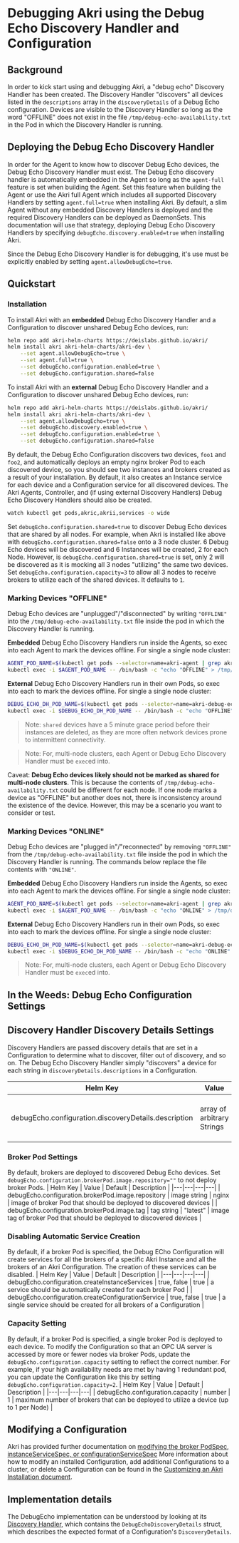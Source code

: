 # Debugging Akri using the Debug Echo Discovery Handler and Configuration
## Background
In order to kick start using and debugging Akri, a "debug echo" Discovery Handler has been created. The Discovery
Handler "discovers" all devices listed in the `descriptions` array in the `discoveryDetails` of a Debug Echo
configuration. Devices are visible to the Discovery Handler so long as the word "OFFLINE" does not exist in the file
`/tmp/debug-echo-availability.txt` in the Pod in which the Discovery Handler is running.

## Deploying the Debug Echo Discovery Handler
In order for the Agent to know how to discover Debug Echo devices, the Debug Echo Discovery Handler must exist. The
Debug Echo discovery handler is automatically embedded in the Agent so long as the `agent-full` feature is set when
building the Agent. Set this feature when building the Agent or use the Akri full Agent which includes all supported
Discovery Handlers by setting `agent.full=true` when installing Akri. By default, a slim Agent without any embedded
Discovery Handlers is deployed and the required Discovery Handlers can be deployed as DaemonSets. This documentation
will use that strategy, deploying Debug Echo Discovery Handlers by specifying `debugEcho.discovery.enabled=true` when
installing Akri.

Since the Debug Echo Discovery Handler is for debugging, it's use must be explicitly enabled by setting
`agent.allowDebugEcho=true`.

## Quickstart
### Installation
To install Akri with an **embedded** Debug Echo Discovery Handler and a Configuration to discover unshared Debug Echo
devices, run:
```bash
helm repo add akri-helm-charts https://deislabs.github.io/akri/
helm install akri akri-helm-charts/akri-dev \
    --set agent.allowDebugEcho=true \
    --set agent.full=true \
    --set debugEcho.configuration.enabled=true \
    --set debugEcho.configuration.shared=false
```

To install Akri with an **external** Debug Echo Discovery Handler and a Configuration to discover unshared Debug Echo
devices, run:
```bash
helm repo add akri-helm-charts https://deislabs.github.io/akri/
helm install akri akri-helm-charts/akri-dev \
    --set agent.allowDebugEcho=true \
    --set debugEcho.discovery.enabled=true \
    --set debugEcho.configuration.enabled=true \
    --set debugEcho.configuration.shared=false
```

By default, the Debug Echo Configuration discovers two devices, `foo1` and `foo2`, and automatically deploys an empty
nginx broker Pod to each discovered device, so you should see two instances and brokers created as a result of your
installation. By default, it also creates an Instance service for each device and a Configuration service for all
discovered devices. The Akri Agents, Controller, and (if using external Discovery Handlers) Debug Echo Discovery
Handlers should also be created.

```sh
watch kubectl get pods,akric,akrii,services -o wide
```

Set `debugEcho.configuration.shared=true` to discover Debug Echo devices that are shared by all nodes. For example, when
Akri is installed like above with `debugEcho.configuration.shared=false` onto a 3 node cluster. 6 Debug Echo devices
will be discovered and 6 Instances will be created, 2 for each Node. However, is `debugEcho.configuration.shared=true`
is set, only 2 will be discovered as it is mocking all 3 nodes "utilizing" the same two devices. Set
`debugEcho.configuration.capacity=3` to allow all 3 nodes to receive brokers to utilize each of the shared devices. It
defaults to `1`. 

### Marking Devices "OFFLINE"
Debug Echo devices are "unplugged"/"disconnected" by writing `"OFFLINE"` into the `/tmp/debug-echo-availability.txt`
file inside the pod in which the Discovery Handler is running.

**Embedded** Debug Echo Discovery Handlers run inside the Agents, so exec into each Agent to mark the devices offline.
For single a single node cluster:
```sh 
AGENT_POD_NAME=$(kubectl get pods --selector=name=akri-agent | grep akri | awk '{print $1}')
kubectl exec -i $AGENT_POD_NAME -- /bin/bash -c "echo "OFFLINE" > /tmp/debug-echo-availability.txt"
```

**External** Debug Echo Discovery Handlers run in their own Pods, so exec into each to mark the devices offline. For
single a single node cluster:
```sh 
DEBUG_ECHO_DH_POD_NAME=$(kubectl get pods --selector=name=akri-debug-echo-discovery | grep akri | awk '{print $1}')
kubectl exec -i $DEBUG_ECHO_DH_POD_NAME -- /bin/bash -c "echo "OFFLINE" > /tmp/debug-echo-availability.txt"
```
>Note: `shared` devices have a 5 minute grace period before their instances are deleted, as they are more often network
>devices prone to intermittent connectivity.

>Note: For, multi-node clusters, each Agent or Debug Echo Discovery Handler must be `exec`ed into. 

Caveat: **Debug Echo devices likely should not be marked as shared for multi-node clusters**. This is because the
contents of `/tmp/debug-echo-availability.txt` could be different for each node. If one node marks a device as "OFFLINE"
but another does not, there is inconsistency around the existence of the device. However, this may be a scenario you
want to consider or test.

### Marking Devices "ONLINE"
Debug Echo devices are "plugged in"/"reconnected" by removing `"OFFLINE"` from the `/tmp/debug-echo-availability.txt`
file inside the pod in which the Discovery Handler is running. The commands below replace the file contents with
`"ONLINE"`.

**Embedded** Debug Echo Discovery Handlers run inside the Agents, so exec into each Agent to mark the devices offline.
For single a single node cluster:
```sh 
AGENT_POD_NAME=$(kubectl get pods --selector=name=akri-agent | grep akri | awk '{print $1}')
kubectl exec -i $AGENT_POD_NAME -- /bin/bash -c "echo "ONLINE" > /tmp/debug-echo-availability.txt"
```

**External** Debug Echo Discovery Handlers run in their own Pods, so exec into each to mark the devices offline. For
single a single node cluster:
```sh 
DEBUG_ECHO_DH_POD_NAME=$(kubectl get pods --selector=name=akri-debug-echo-discovery | grep akri | awk '{print $1}')
kubectl exec -i $DEBUG_ECHO_DH_POD_NAME -- /bin/bash -c "echo "ONLINE" > /tmp/debug-echo-availability.txt"
```

>Note: For, multi-node clusters, each Agent or Debug Echo Discovery Handler must be `exec`ed into. 

## In the Weeds: Debug Echo Configuration Settings

## Discovery Handler Discovery Details Settings
Discovery Handlers are passed discovery details that are set in a Configuration to determine what to discover, filter
out of discovery, and so on. The Debug Echo Discovery Handler simply "discovers" a device for each string in
`discoveryDetails.descriptions` in a Configuration.

| Helm Key | Value | Default | Description |
|---|---|---|---|
| debugEcho.configuration.discoveryDetails.description | array of arbitrary Strings | ["foo1", "foo2"] | Names for fake devices that will be discovered | 

### Broker Pod Settings
By default, brokers are deployed to discovered Debug Echo devices. Set
`debugEcho.configuration.brokerPod.image.repository=""` to not deploy broker Pods. | Helm Key | Value | Default |
Description |
|---|---|---|---|
| debugEcho.configuration.brokerPod.image.repository | image string | nginx | image of broker Pod that should be
deployed to discovered devices | | debugEcho.configuration.brokerPod.image.tag | tag string | "latest" | image tag of
broker Pod that should be deployed to discovered devices |

### Disabling Automatic Service Creation
By default, if a broker Pod is specified, the Debug ECho Configuration will create services for all the brokers of a
specific Akri Instance and all the brokers of an Akri Configuration. The creation of these services can be disabled. |
Helm Key | Value | Default | Description |
|---|---|---|---|
| debugEcho.configuration.createInstanceServices | true, false | true | a service should be automatically created for
each broker Pod | | debugEcho.configuration.createConfigurationService | true, false | true | a single service should be
created for all brokers of a Configuration |

### Capacity Setting
By default, if a broker Pod is specified, a single broker Pod is deployed to each device. To modify the Configuration so
that an OPC UA server is accessed by more or fewer nodes via broker Pods, update the `debugEcho.configuration.capacity`
setting to reflect the correct number. For example, if your high availability needs are met by having 1 redundant pod,
you can update the Configuration like this by setting `debugEcho.configuration.capacity=2`. | Helm Key | Value | Default
| Description |
|---|---|---|---|
| debugEcho.configuration.capacity | number | 1 | maximum number of brokers that can be deployed to utilize a device (up
to 1 per Node) |

## Modifying a Configuration
Akri has provided further documentation on [modifying the broker
PodSpec](./customizing-akri-installation.md#modifying-the-brokerpodspec), [instanceServiceSpec, or
configurationServiceSpec](./customizing-akri-installation.md#modifying-instanceservicespec-or-configurationservicespec)
More information about how to modify an installed Configuration, add additional Configurations to a cluster, or delete a
Configuration can be found in the [Customizing an Akri Installation document](./customizing-akri-installation.md).

## Implementation details
The DebugEcho implementation can be understood by looking at its [Discovery
Handler](../discovery-handlers/debug-echo/src/discovery_handler.rs), which contains the `DebugEchoDiscoveryDetails`
struct, which describes the expected format of a Configuration's `DiscoveryDetails`.